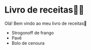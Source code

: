 # Livro de receitas:man_cook:

Olá! Bem vindo ao meu livro de receitas:wave:

- Strogonoff de frango
- Pavê 
- Bolo de cenoura